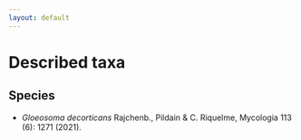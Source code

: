 ```yaml
---
layout: default
---
```


# Described taxa

## Species

- *Gloeosoma decorticans* Rajchenb., Pildain & C. Riquelme, Mycologia 113 (6): 1271 (2021).
